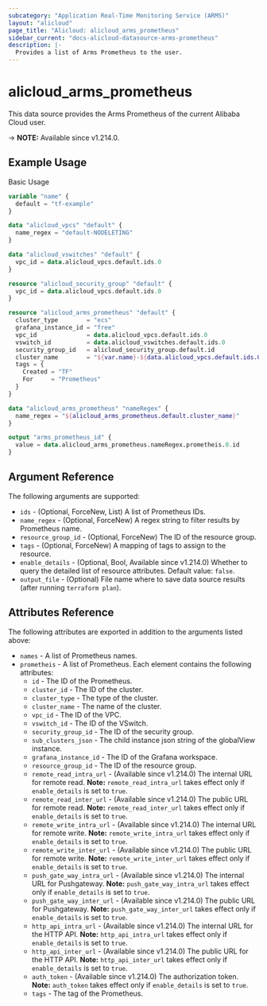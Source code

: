 ```yaml
---
subcategory: "Application Real-Time Monitoring Service (ARMS)"
layout: "alicloud"
page_title: "Alicloud: alicloud_arms_prometheus"
sidebar_current: "docs-alicloud-datasource-arms-prometheus"
description: |-
  Provides a list of Arms Prometheus to the user.
---
```


# alicloud_arms_prometheus

This data source provides the Arms Prometheus of the current Alibaba Cloud user.

-> **NOTE:** Available since v1.214.0.

## Example Usage

Basic Usage

```terraform
variable "name" {
  default = "tf-example"
}

data "alicloud_vpcs" "default" {
  name_regex = "default-NODELETING"
}

data "alicloud_vswitches" "default" {
  vpc_id = data.alicloud_vpcs.default.ids.0
}

resource "alicloud_security_group" "default" {
  vpc_id = data.alicloud_vpcs.default.ids.0
}

resource "alicloud_arms_prometheus" "default" {
  cluster_type        = "ecs"
  grafana_instance_id = "free"
  vpc_id              = data.alicloud_vpcs.default.ids.0
  vswitch_id          = data.alicloud_vswitches.default.ids.0
  security_group_id   = alicloud_security_group.default.id
  cluster_name        = "${var.name}-${data.alicloud_vpcs.default.ids.0}"
  tags = {
    Created = "TF"
    For     = "Prometheus"
  }
}

data "alicloud_arms_prometheus" "nameRegex" {
  name_regex = "${alicloud_arms_prometheus.default.cluster_name}"
}

output "arms_prometheus_id" {
  value = data.alicloud_arms_prometheus.nameRegex.prometheis.0.id
}
```

## Argument Reference

The following arguments are supported:

* `ids` - (Optional, ForceNew, List) A list of Prometheus IDs.
* `name_regex` - (Optional, ForceNew) A regex string to filter results by Prometheus name.
* `resource_group_id` - (Optional, ForceNew) The ID of the resource group.
* `tags` - (Optional, ForceNew) A mapping of tags to assign to the resource.
* `enable_details` - (Optional, Bool, Available since v1.214.0) Whether to query the detailed list of resource attributes. Default value: `false`.
* `output_file` - (Optional) File name where to save data source results (after running `terraform plan`).

## Attributes Reference

The following attributes are exported in addition to the arguments listed above:

* `names` - A list of Prometheus names.
* `prometheis` - A list of Prometheus. Each element contains the following attributes:
  * `id` - The ID of the Prometheus.
  * `cluster_id` - The ID of the cluster.
  * `cluster_type` - The type of the cluster.
  * `cluster_name` - The name of the cluster.
  * `vpc_id` - The ID of the VPC.
  * `vswitch_id` - The ID of the VSwitch.
  * `security_group_id` - The ID of the security group.
  * `sub_clusters_json` - The child instance json string of the globalView instance.
  * `grafana_instance_id` - The ID of the Grafana workspace.
  * `resource_group_id` - The ID of the resource group.
  * `remote_read_intra_url` - (Available since v1.214.0) The internal URL for remote read. **Note:** `remote_read_intra_url` takes effect only if `enable_details` is set to `true`.
  * `remote_read_inter_url` - (Available since v1.214.0) The public URL for remote read. **Note:** `remote_read_inter_url` takes effect only if `enable_details` is set to `true`.
  * `remote_write_intra_url` - (Available since v1.214.0) The internal URL for remote write. **Note:** `remote_write_intra_url` takes effect only if `enable_details` is set to `true`.
  * `remote_write_inter_url` - (Available since v1.214.0) The public URL for remote write. **Note:** `remote_write_inter_url` takes effect only if `enable_details` is set to `true`.
  * `push_gate_way_intra_url` - (Available since v1.214.0) The internal URL for Pushgateway. **Note:** `push_gate_way_intra_url` takes effect only if `enable_details` is set to `true`.
  * `push_gate_way_inter_url` - (Available since v1.214.0) The public URL for Pushgateway. **Note:** `push_gate_way_inter_url` takes effect only if `enable_details` is set to `true`.
  * `http_api_intra_url` - (Available since v1.214.0) The internal URL for the HTTP API. **Note:** `http_api_intra_url` takes effect only if `enable_details` is set to `true`.
  * `http_api_inter_url` - (Available since v1.214.0) The public URL for the HTTP API. **Note:** `http_api_inter_url` takes effect only if `enable_details` is set to `true`.
  * `auth_token` - (Available since v1.214.0) The authorization token. **Note:** `auth_token` takes effect only if `enable_details` is set to `true`.
  * `tags` - The tag of the Prometheus.
  